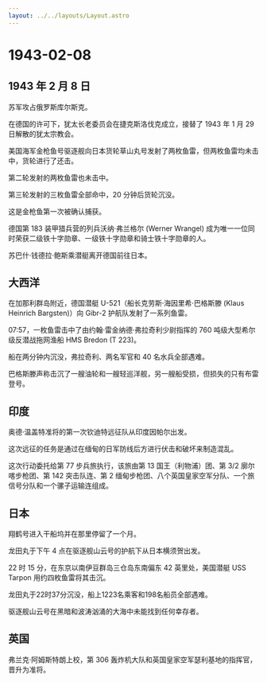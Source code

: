 ```yaml
---
layout: ../../layouts/Layout.astro
---
```


# 1943-02-08

## 1943 年 2 月 8 日

苏军攻占俄罗斯库尔斯克。

在德国的许可下，犹太长老委员会在捷克斯洛伐克成立，接替了 1943 年 1 月 29
日解散的犹太宗教会。

美国海军金枪鱼号驱逐舰向日本货轮草山丸号发射了两枚鱼雷，但两枚鱼雷均未击中，货轮进行了还击。

第二轮发射的两枚鱼雷也未击中。

第三轮发射的三枚鱼雷全部命中，20 分钟后货轮沉没。

这是金枪鱼第一次被确认捕获。

德国第 183 装甲猎兵营的列兵沃纳·弗兰格尔 (Werner Wrangel)
成为唯一一位同时荣获二级铁十字勋章、一级铁十字勋章和骑士铁十字勋章的人。

苏巴什·钱德拉·鲍斯乘潜艇离开德国前往日本。

## 大西洋

在加那利群岛附近，德国潜艇 U-521（船长克劳斯·海因里希·巴格斯滕 (Klaus
Heinrich Bargsten)）向 Gibr-2 护航队发射了一系列鱼雷。

07:57，一枚鱼雷击中了由约翰·雷金纳德·弗拉奇利少尉指挥的 760
吨级大型希尔级反潜战拖网渔船 HMS Bredon (T 223)。

船在两分钟内沉没，弗拉奇利、两名军官和 40 名水兵全部遇难。

巴格斯滕声称击沉了一艘油轮和一艘轻巡洋舰，另一艘船受损，但损失的只有布雷登号。

## 印度

奥德·温盖特准将的第一次钦迪特远征队从印度因帕尔出发。

这次远征的任务是通过在缅甸的日军防线后方进行伏击和破坏来制造混乱。

这次行动委托给第 77 步兵旅执行，该旅由第 13 国王（利物浦）团、第 3/2
廓尔喀步枪团、第 142 突击队连、第 2
缅甸步枪团、八个英国皇家空军分队、一个旅信号分队和一个骡子运输连组成。

## 日本

翔鹤号进入干船坞并在那里停留了一个月。

龙田丸于下午 4 点在驱逐舰山云号的护航下从日本横须贺出发。

22 时 15 分，在东京以南伊豆群岛三仓岛东南偏东 42 英里处，美国潜艇 USS
Tarpon 用约四枚鱼雷将其击沉。

龙田丸于22时37分沉没，船上1223名乘客和198名船员全部遇难。

驱逐舰山云号在黑暗和波涛汹涌的大海中未能找到任何幸存者。

## 英国

弗兰克·阿姆斯特朗上校，第 306
轰炸机大队和英国皇家空军瑟利基地的指挥官，晋升为准将。